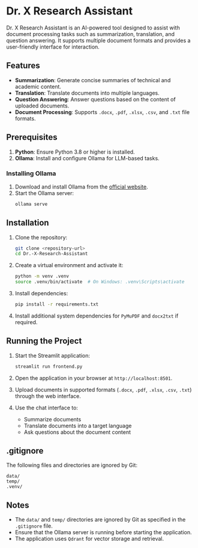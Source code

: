 # Dr. X Research Assistant

Dr. X Research Assistant is an AI-powered tool designed to assist with document processing tasks such as summarization, translation, and question answering. It supports multiple document formats and provides a user-friendly interface for interaction.

## Features

- **Summarization**: Generate concise summaries of technical and academic content.
- **Translation**: Translate documents into multiple languages.
- **Question Answering**: Answer questions based on the content of uploaded documents.
- **Document Processing**: Supports `.docx`, `.pdf`, `.xlsx`, `.csv`, and `.txt` file formats.

## Prerequisites

1. **Python**: Ensure Python 3.8 or higher is installed.
2. **Ollama**: Install and configure Ollama for LLM-based tasks.

### Installing Ollama

1. Download and install Ollama from the [official website](https://ollama.ai/).
2. Start the Ollama server:
   ```bash
   ollama serve
   ```

## Installation

1. Clone the repository:
   ```bash
   git clone <repository-url>
   cd Dr.-X-Research-Assistant
   ```

2. Create a virtual environment and activate it:
   ```bash
   python -m venv .venv
   source .venv/bin/activate  # On Windows: .venv\Scripts\activate
   ```

3. Install dependencies:
   ```bash
   pip install -r requirements.txt
   ```

4. Install additional system dependencies for `PyMuPDF` and `docx2txt` if required.

## Running the Project

1. Start the Streamlit application:
   ```bash
   streamlit run frontend.py
   ```

2. Open the application in your browser at `http://localhost:8501`.

3. Upload documents in supported formats (`.docx`, `.pdf`, `.xlsx`, `.csv`, `.txt`) through the web interface.

4. Use the chat interface to:
   - Summarize documents
   - Translate documents into a target language
   - Ask questions about the document content

## .gitignore

The following files and directories are ignored by Git:

```
data/
temp/
.venv/
```

## Notes

- The `data/` and `temp/` directories are ignored by Git as specified in the `.gitignore` file.
- Ensure that the Ollama server is running before starting the application.
- The application uses `Qdrant` for vector storage and retrieval.

